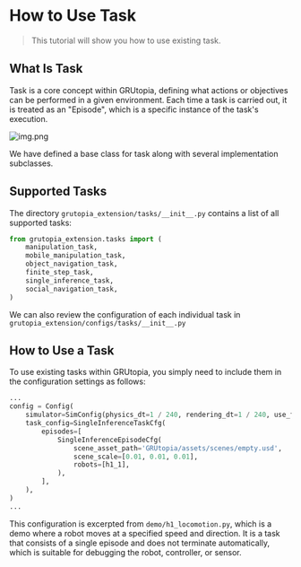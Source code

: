 # How to Use Task

> This tutorial will show you how to use existing task.

## What Is Task

Task is a core concept within GRUtopia, defining what actions or objectives can be performed in a given environment. Each time a task is carried out, it is treated as an "Episode", which is a specific instance of the task's execution.

![img.png](../_static/image/task_illustration.png)

We have defined a base class for task along with several implementation subclasses.

## Supported Tasks

The directory `grutopia_extension/tasks/__init__.py` contains a list of all supported tasks:

```Python
from grutopia_extension.tasks import (
    manipulation_task,
    mobile_manipulation_task,
    object_navigation_task,
    finite_step_task,
    single_inference_task,
    social_navigation_task,
)
```
We can also review the configuration of each individual task in `grutopia_extension/configs/tasks/__init__.py`




## How to Use a Task

 To use existing tasks within GRUtopia, you simply need to include them in the configuration settings as follows:

```Python
...
config = Config(
    simulator=SimConfig(physics_dt=1 / 240, rendering_dt=1 / 240, use_fabric=False),
    task_config=SingleInferenceTaskCfg(
        episodes=[
            SingleInferenceEpisodeCfg(
                scene_asset_path='GRUtopia/assets/scenes/empty.usd',
                scene_scale=[0.01, 0.01, 0.01],
                robots=[h1_1],
            ),
        ],
    ),
)
...
```

This configuration is excerpted from `demo/h1_locomotion.py`, which is a demo where a robot moves at a specified speed and direction. It is a task that consists of a single episode and does not terminate automatically, which is suitable for debugging the robot, controller, or sensor.
